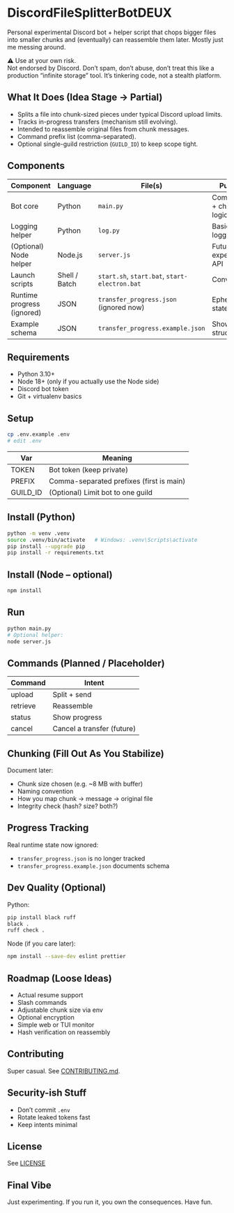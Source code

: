 # DiscordFileSplitterBotDEUX

Personal experimental Discord bot + helper script that chops bigger files into smaller chunks and (eventually) can reassemble them later. Mostly just me messing around.

⚠️ Use at your own risk.  
Not endorsed by Discord. Don’t spam, don’t abuse, don’t treat this like a production “infinite storage” tool. It’s tinkering code, not a stealth platform.

## What It Does (Idea Stage → Partial)
- Splits a file into chunk-sized pieces under typical Discord upload limits.
- Tracks in-progress transfers (mechanism still evolving).
- Intended to reassemble original files from chunk messages.
- Command prefix list (comma-separated).
- Optional single-guild restriction (`GUILD_ID`) to keep scope tight.

## Components
| Component | Language | File(s) | Purpose |
|-----------|----------|---------|---------|
| Bot core | Python | `main.py` | Commands + chunk logic |
| Logging helper | Python | `log.py` | Basic logging |
| (Optional) Node helper | Node.js | `server.js` | Future UI / experimental API |
| Launch scripts | Shell / Batch | `start.sh`, `start.bat`, `start-electron.bat` | Convenience |
| Runtime progress (ignored) | JSON | `transfer_progress.json` (ignored now) | Ephemeral state |
| Example schema | JSON | `transfer_progress.example.json` | Shows structure |

## Requirements
- Python 3.10+
- Node 18+ (only if you actually use the Node side)
- Discord bot token
- Git + virtualenv basics

## Setup
```bash
cp .env.example .env
# edit .env
```

| Var | Meaning |
|-----|---------|
| TOKEN | Bot token (keep private) |
| PREFIX | Comma-separated prefixes (first is main) |
| GUILD_ID | (Optional) Limit bot to one guild |

## Install (Python)
```bash
python -m venv .venv
source .venv/bin/activate   # Windows: .venv\Scripts\activate
pip install --upgrade pip
pip install -r requirements.txt
```

## Install (Node – optional)
```bash
npm install
```

## Run
```bash
python main.py
# Optional helper:
node server.js
```

## Commands (Planned / Placeholder)
| Command | Intent |
|---------|--------|
| upload <file> | Split + send |
| retrieve <id> | Reassemble |
| status | Show progress |
| cancel <id> | Cancel a transfer (future) |

## Chunking (Fill Out As You Stabilize)
Document later:
- Chunk size chosen (e.g. ~8 MB with buffer)
- Naming convention
- How you map chunk → message → original file
- Integrity check (hash? size? both?)

## Progress Tracking
Real runtime state now ignored:
- `transfer_progress.json` is no longer tracked
- `transfer_progress.example.json` documents schema

## Dev Quality (Optional)
Python:
```bash
pip install black ruff
black .
ruff check .
```
Node (if you care later):
```bash
npm install --save-dev eslint prettier
```

## Roadmap (Loose Ideas)
- Actual resume support
- Slash commands
- Adjustable chunk size via env
- Optional encryption
- Simple web or TUI monitor
- Hash verification on reassembly

## Contributing
Super casual. See [CONTRIBUTING.md](CONTRIBUTING.md).

## Security-ish Stuff
- Don’t commit `.env`
- Rotate leaked tokens fast
- Keep intents minimal

## License
See [LICENSE](LICENSE)

## Final Vibe
Just experimenting. If you run it, you own the consequences. Have fun.

